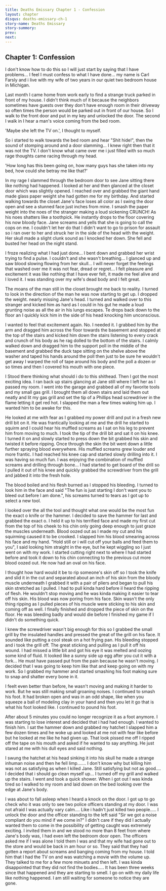 ```yaml
---
title: Deaths Emissary Chapter 1 - Confession
layout: chapter
disqus: deaths-emissary-ch-1
story-name: Deaths Emissary
story-summory: 
prev: 
next: 
---
```

## Chapter 1: Confession ##

I don't know how to do this so I will just start by saying that I have problems... I feel I must confess to what I have done... my name is Carl Farsly and i live with my wife of two years in our quiet two bedroom house in Michigan. 

Last month I came home from work early to find a strange truck parked in front of my house. I didn't think much of it because the neighbors sometimes have guests over they don't have enough room in their driveway so often times the person would be parked out in front of our house. So I walk to the front door and put in my key and unlocked the door. The second I walk in I hear a man's voice coming from the bed room. 

'Maybe she left the TV on.', I thought to myself.

So i started to walk towards the bed room and hear "Shit hide!", then the sound of stomping around and a door slamming... I knew right then that it was not the TV. I don't know what came over me i just filled with so much rage thoughts came racing through my head. 

'How long has this been going on, how many guys has she taken into my bed, how could she betray me like that?'

In my rage I slammed through the bedroom door to see Jane sitting there like nothing had happened. I looked at her and then glanced at the closet door which was slightly opened. I reached over and grabbed the giant hand made glass paper weight she had gotten me for my birthday. And started walking towards the closet Jane's face loses all color as I swing the door open and see a stunned face just inches from mine. I smash the paper weight into the noes of the stranger making a loud sickening CRUNCH! As his noes shatters like a toothpick. He instantly drops to the floor covering his now bloody face. Jane screams and yells that she is going to call the cops on me. I couldn't let her do that I didn't want to go to prison for assault so i ran over to her and struck her in the side of the head with the weight. Her skull made a slight clunk sound as I knocked her down. She fell and busted her head on the night stand.

I froze realizing what I had just done... I bent down and grabbed her wrist trying to find a pulse. I couldn't and she wasn't breathing... I glanced up and saw blood slowing flowing from her skull... I will never forget the feelings that washed over me it was not fear, dread or regret... I felt pleasure and excitement it was like nothing that I have ever felt, it made me feel alive and I loved it. I was standing over my wife's dead body and I felt great.

The moans of the man still in the closet brought me back to reality. I turned to look in the direction of the man he was now starting to get up. I dropped the weight. nearly missing Jane's head. I turned and walked over to this stranger and kicked him as hard as I could in his gut he made a loud grunting noise as all the air in his lungs escapes. Te drops back down to the floor an I quickly kick him in the side of his head knocking him unconscious.

I wanted to feel that excitement again. No. I needed it. I grabbed him by the arm and dragged him across the floor towards the basement and stopped at the top of the stairs and kicked him down the stairs listening to every crack and crunch of his body as he rag dolled to the bottom of the stairs. I calmly walked down and dragged him to the support poll in the middle of the basement and grabbed the duck tape sitting on the shelve above the washer and taped his hands around the poll then just to be sure he wouldn't get away I warped the roll of tape around his body and the poll a dozen or so times and then I covered his mouth with one piece. 

I Stood there thinking what should i do to this shithead. Then I got the most exciting idea. I ran back up stairs glancing at Jane still where I left her as I passed my room. I went into the garage and grabbed all of my favorite tools and my small gas grill. I brought them all down stairs and laid them out neatly and lit my gas grill and set the tip of a Phillips head screwdriver in the flame letting it get red hot. I slapped the man a few times waking him up. I wanted him to be awake for this. 

He looked at me with fear as I grabbed my power drill and put in a fresh new drill bit on it. He was frantically looking at me and the drill he started to squirm and I could hear his muffled screams as I sat on his leg to prevent him from moving to much. I took the tip of the drill bit and sat it on his knee. I turned it on and slowly started to press down the bit grabbed his skin and twisted it before ripping. Once through the skin the bit went down a little further spraying blood everywhere. His muffled screams grew louder and more frantic. I had reached his knee cap and started slowly drilling into it. I was having so much fun. I was enjoying the combination of muffled screams and drilling through bone... I had started to get board of the drill so I pulled it out of his knee and quickly grabbed the screwdriver from the grill and jabbed it into the fresh hole. 

The blood boiled and his flesh burned as I stopped his bleeding. I turned to look him in the face and said "The fun is just starting I don't want you to bleed out before I am done.", his screams turned to tears as I got up to select a new tool.

I looked over the all the tool and thought what one would be the most fun the exact o knife or the hammer. I decided to save the hammer for last and grabbed the exact o. I held it up to his terrified face and made my first cut from the top of his cheek to his chin only going deep enough to just graze the muscles underneath. Blood oozed out as I made my cut and his squirming caused it to be crooked. I slapped him his blood smearing across his face and my hand. "Hold still or i will cut off your balls and feed them to you", I said looking him straight in the eye, but he kept wiggling so I just went on with my work. I started cutting right next to where I had started before and took it down to his chin connecting to the previous cut more blood oozed out. He now had an oval on his face.

I thought how hard would it be to rip someone's skin off so I took the knife and slid it in the cut and separated about an inch of his skin from the bloody muscle underneath I grabbed it with a pair of pliers and began to pull his skin stretched as I pulled. I had to pull kinda hard before iI heard the ripping of flesh. He wouldn't stop moving and he was kinda making it easier to tear off his skin. His blood was now poring from his face. Skin wasn't the only thing ripping as I pulled pieces of his muscle were sticking to his skin and coming off as well. I finally finished and dropped the piece of skin on the floor. He was bleeding badly and would die before I finished my game if I didn't do something quick. 

I knew the screwdriver wasn't big enough for this so I grabbed the small grill by the insulated handles and pressed the great of the grill on his face. It sounded like putting a cool steak on a hot frying pan. His bleeding stopped and i took the grill off. The great sticking and pulling as I pull it off his wound. I had missed a little bit and got his eye it was melted and oozing some kind of fluid. It looked like a sunny side up egg after you cut it with a fork... He must have passed put from the pain because he wasn't moving. I decided that I was going to keep him like that and keep going on with my work. So I grabbed my hammer and started smashing his foot making sure to snap and shatter every bone in it. 

I feelt even better than before, he wasn't moving and making it harder to work. But he was still making small groaning noises. I continued to smash his foot. It had broken open and was in an odd shape, like when you squeeze a ball of modeling clay in your hand and then you let it go that is what his foot looked like. I continued to pound his foot.

After about 5 minutes you could no longer recognize it as a foot anymore. I was starting to lose interest and decided that i had had enough. I wanted to finish him. I sat the hammer down and grabbed my hatchet I slapped him a few dozen times and he woke up and looked at me not with fear like before but he looked at me like he had given up. That look pissed me off I ripped off the tape on his mouth and asked if he wanted to say anything. He just stared at me with his dull eyes and said nothing. 

I swung the hatchet at his head sinking it into his skull he made a strange inhuman noise and then he fell limp....... I don't know why but killing him was not as satisfying as when I killed Jane. Still satisfying but not as good.... I decided that i should go clean myself up... I turned off my grill and walked up the stairs. I went and took a quick shower. When i got out I was kinda tired so I walked to my room and laid down on the bed looking over the edge at Jane's body.

I was about to fall asleep when I heard a knock on the door. I got up to go check who it was only to see two police officers standing at my door. I was not afraid I was actually vary calm.... Like i hadn't just killed two people..... I unlock the door and the officer standing to the left said "Sir we got a noise compliant do you mind if we come in?" I didn't care if they did I actually wanted them to come in the possibility of getting caught was extremely exciting. I invited them in and we stood no more than 8 feet from where Jane's body was, I had even left the bedroom door open. The officers asked me if I was alone I told them I was and that my wife had gone out to the store and would be back in am hour or so. They said that they had gotten a report about screams and banging coming from my house. I told him that I had the TV on and was watching a movie with the volume up. They talked to me for a few more minuets and then left. I was kinda disappointed that they did not find the bodies..... It has been three weeks since that happened and they are starting to smell. I go on with my daily life like nothing happened. I am still waiting for someone to notice they are gone.
